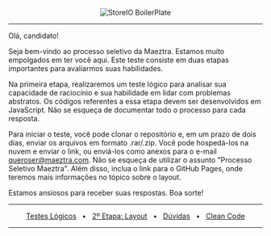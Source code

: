 <p align="center">
    <img src="https://maeztra.com/wp-content/uploads/2023/05/mz-wordpress-300x300.png" alt="StoreIO BoilerPlate">
</p>

---

Olá, candidato!

Seja bem-vindo ao processo seletivo da Maeztra. Estamos muito empolgados em ter você aqui. Este teste consiste em duas etapas importantes para avaliarmos suas habilidades.

Na primeira etapa, realizaremos um teste lógico para analisar sua capacidade de raciocínio e sua habilidade em lidar com problemas abstratos. Os códigos referentes a essa etapa devem ser desenvolvidos em JavaScript. Não se esqueça de documentar todo o processo para cada resposta.

Para iniciar o teste, você pode clonar o repositório e, em um prazo de dois dias, enviar os arquivos em formato .rar/.zip. Você pode hospedá-los na nuvem e enviar o link, ou enviá-los como anexos para o e-mail queroser@maeztra.com. Não se esqueça de utilizar o assunto "Processo Seletivo Maeztra". Além disso, inclua o link para o GitHub Pages, onde teremos mais informações no tópico sobre o layout.

Estamos ansiosos para receber suas respostas. Boa sorte!

---

<div align="center">
    <a href="/assets/teste_logico.md" target="_blank">Testes Lógicos</a>
    <span>&nbsp;&nbsp;•&nbsp;&nbsp;</span>
    <a href="/assets/layout.md" target="_blank">2º Etapa: Layout</a>
    <span>&nbsp;&nbsp;•&nbsp;&nbsp;</span>
    <a href="/assets/duvidas.md" target="_blank">Dúvidas</a>
    <span>&nbsp;&nbsp;•&nbsp;&nbsp;</span>
    <a href="/assets/cleancode.md" target="_blank">Clean Code</a>
    <hr />
</div>